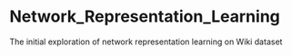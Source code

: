 # Network_Representation_Learning
The initial exploration of network representation learning on Wiki dataset

